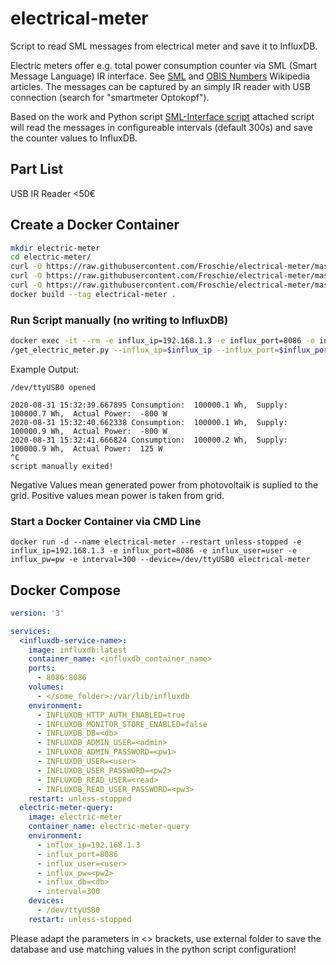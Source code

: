 # electrical-meter
Script to read SML messages from electrical meter and save it to InfluxDB.

Electric meters offer e.g. total power consumption counter via SML (Smart Message Language) IR interface. See [SML](https://de.wikipedia.org/wiki/Smart_Message_Language) and [OBIS Numbers](https://de.wikipedia.org/wiki/OBIS-Kennzahlen) Wikipedia articles. The messages can be captured by an simply IR reader with USB connection (search for "smartmeter Optokopf").

Based on the work and Python script [SML-Interface script](http://www.stefan-weigert.de/php_loader/sml.php) attached script will read the messages in configureable intervals (default 300s) and save the counter values to InfluxDB.


## Part List
USB IR Reader <50€


## Create a Docker Container

```bash
mkdir electric-meter
cd electric-meter/
curl -O https://raw.githubusercontent.com/Froschie/electrical-meter/master/Dockerfile
curl -O https://raw.githubusercontent.com/Froschie/electrical-meter/master/get_electric_meter.py
curl -O https://raw.githubusercontent.com/Froschie/electrical-meter/master/get_electric_meter_start.py
docker build --tag electrical-meter .
```

### Run Script manually (no writing to InfluxDB)

```bash
docker exec -it --rm -e influx_ip=192.168.1.3 -e influx_port=8086 -e influx_user=user -e influx_pw=pw --device=/dev/ttyUSB0 electrical-meter
/get_electric_meter.py --influx_ip=$influx_ip --influx_port=$influx_port --influx_user=$influx_user --influx_pw=$influx_pw --influx_db=$influx_db --device=$device --write=0
```

Example Output:
```
/dev/ttyUSB0 opened

2020-08-31 15:32:39.667895 Consumption:  100000.1 Wh,  Supply:  100000.7 Wh,  Actual Power:  -800 W
2020-08-31 15:32:40.662338 Consumption:  100000.1 Wh,  Supply:  100000.9 Wh,  Actual Power:  -800 W
2020-08-31 15:32:41.666824 Consumption:  100000.2 Wh,  Supply:  100000.9 Wh,  Actual Power:  125 W
^C
script manually exited!
```
Negative Values mean generated power from photovoltaik is suplied to the grid. Positive values mean power is taken from grid.


### Start a Docker Container via CMD Line
```
docker run -d --name electrical-meter --restart unless-stopped -e influx_ip=192.168.1.3 -e influx_port=8086 -e influx_user=user -e influx_pw=pw -e interval=300 --device=/dev/ttyUSB0 electrical-meter
```

## Docker Compose
```yaml
version: '3'

services:
  <influxdb-service-name>:
    image: influxdb:latest
    container_name: <influxdb_container_name>
    ports:
      - 8086:8086
    volumes:
      - </some_folder>:/var/lib/influxdb
    environment:
      - INFLUXDB_HTTP_AUTH_ENABLED=true
      - INFLUXDB_MONITOR_STORE_ENABLED=false
      - INFLUXDB_DB=<db>
      - INFLUXDB_ADMIN_USER=<admin>
      - INFLUXDB_ADMIN_PASSWORD=<pw1>
      - INFLUXDB_USER=<user>
      - INFLUXDB_USER_PASSWORD=<pw2>
      - INFLUXDB_READ_USER=<read>
      - INFLUXDB_READ_USER_PASSWORD=<pw3>
    restart: unless-stopped
  electric-meter-query:
    image: electric-meter
    container_name: electric-meter-query
    environment:
      - influx_ip=192.168.1.3
      - influx_port=8086
      - influx_user=<user>
      - influx_pw=<pw2>
      - influx_db=<db>
      - interval=300
    devices:
      - /dev/ttyUSB0
    restart: unless-stopped
```
Please adapt the parameters in <> brackets, use external folder to save the database and use matching values in the python script configuration!
